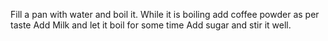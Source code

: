Fill a pan with water and boil it.
While it is boiling add coffee powder as per taste
Add Milk and let it boil for some time
Add sugar and stir it well.